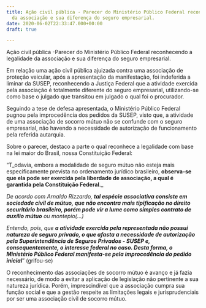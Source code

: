 ```yaml
---
title: Ação civil pública - Parecer do Ministério Público Federal reconhecendo a legalidade
  da associação e sua diferença do seguro empresarial.
date: 2020-06-02T22:33:47.000+00:00
draft: true

---
```

Ação civil pública -Parecer do Ministério Público Federal reconhecendo a legalidade da associação e sua diferença do seguro empresarial.

Em relação uma ação civil pública ajuizada contra uma associação de proteção veicular, após a apresentação da manifestação, foi indeferida a liminar da SUSEP, reconhecendo a Justiça Federal que a atividade exercida pela associação é totalmente diferente do seguro empresarial, utilizando-se como base o julgado que transitou em julgado o qual foi o procurador.

Seguindo a tese de defesa apresentada, o Ministério Público Federal pugnou pela improcedência dos pedidos da SUSEP, visto que, a atividade de uma associação de socorro mútuo não se confunde com o seguro empresarial, não havendo a necessidade de autorização de funcionamento pela referida autarquia.

Sobre o parecer, destaco a parte o qual reconhece a legalidade com base na lei maior do Brasil, nossa Constituição Federal:

“T_odavia, embora a modalidade de seguro mútuo não esteja mais especificamente prevista no ordenamento jurídico brasileiro, **observa-se que ela pode ser exercida pela liberdade de associação, a qual é garantida pela Constituição Federal**._

_De acordo com Arnaldo Rizzardo, **tal espécie associativa consiste em sociedade civil de mútuo, que não encontra mais tipificação no direito securitário brasileiro, porém pode vir a lume como simples contrato de auxílio mútuo** ou montepio(...)_

_Entendo, pois, que **a atividade exercida pela representada não possui natureza de seguro privado, o que afasta a necessidade de autorização pela Superintendência de Seguros Privados - SUSEP e, consequentemente, o interesse federal no caso. Desta forma, o Ministério Público Federal manifesta-se pela improcedência do pedido inicial**_” (grifou-se)

O reconhecimento das associações de socorro mútuo é avanço e já fazia necessário, de modo a evitar a aplicação de legislação não pertinente a sua natureza jurídica. Porém, imprescindível que a associação cumpra sua função social e que a gestão respeite as limitações legais e jurisprudenciais por ser uma associação civil de socorro mútuo.